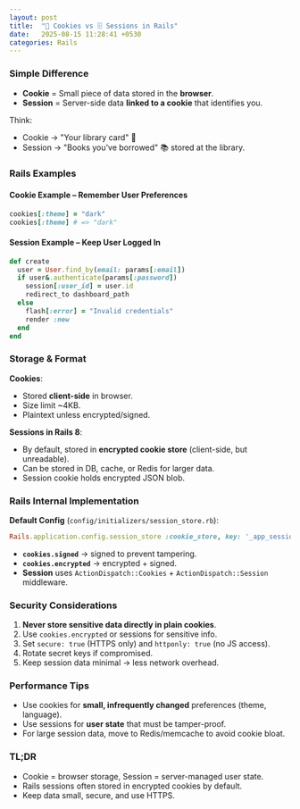 ```yaml
---
layout: post
title:  "🍪 Cookies vs 🗄 Sessions in Rails"
date:   2025-08-15 11:28:41 +0530
categories: Rails
---
```


### Simple Difference
- **Cookie** = Small piece of data stored in the **browser**.
- **Session** = Server-side data **linked to a cookie** that identifies you.

Think:
- Cookie → "Your library card" 📇
- Session → "Books you’ve borrowed" 📚 stored at the library.

### Rails Examples

#### Cookie Example – Remember User Preferences
```ruby
cookies[:theme] = "dark"
cookies[:theme] # => "dark"
```

#### Session Example – Keep User Logged In

```ruby
def create
  user = User.find_by(email: params[:email])
  if user&.authenticate(params[:password])
    session[:user_id] = user.id
    redirect_to dashboard_path
  else
    flash[:error] = "Invalid credentials"
    render :new
  end
end
```

### Storage & Format

**Cookies**:

* Stored **client-side** in browser.
* Size limit \~4KB.
* Plaintext unless encrypted/signed.

**Sessions in Rails 8**:

* By default, stored in **encrypted cookie store** (client-side, but unreadable).
* Can be stored in DB, cache, or Redis for larger data.
* Session cookie holds encrypted JSON blob.

### Rails Internal Implementation

**Default Config** (`config/initializers/session_store.rb`):

```ruby
Rails.application.config.session_store :cookie_store, key: '_app_session', secure: true
```

* **`cookies.signed`** → signed to prevent tampering.
* **`cookies.encrypted`** → encrypted + signed.
* **Session** uses `ActionDispatch::Cookies` + `ActionDispatch::Session` middleware.

### Security Considerations

1. **Never store sensitive data directly in plain cookies**.
2. Use `cookies.encrypted` or sessions for sensitive info.
3. Set `secure: true` (HTTPS only) and `httponly: true` (no JS access).
4. Rotate secret keys if compromised.
5. Keep session data minimal → less network overhead.

### Performance Tips

* Use cookies for **small, infrequently changed** preferences (theme, language).
* Use sessions for **user state** that must be tamper-proof.
* For large session data, move to Redis/memcache to avoid cookie bloat.

### TL;DR

* Cookie = browser storage, Session = server-managed user state.
* Rails sessions often stored in encrypted cookies by default.
* Keep data small, secure, and use HTTPS.
